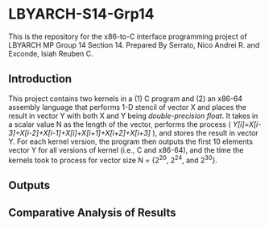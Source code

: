# LBYARCH-S14-Grp14
This is the repository for the x86-to-C interface programming project of LBYARCH MP Group 14 Section 14.
Prepared By Serrato, Nico Andrei R. and Exconde, Isiah Reuben C.

## Introduction
This project contains two kernels in a (1) C program and (2) an x86-64 assembly language that performs 1-D stencil of vector X and places the result in vector Y with both X and Y being *double-precision float*. It takes in a scalar value N as the length of the vector, performs the process ( *Y[i]=X[i-3]+X[i-2]+X[i-1]+X[i]+X[i+1]+X[i+2]+X[i+3]* ), and stores the result in vector Y. For each kernel version, the program then outputs the first 10 elements vector Y for all versions of kernel (i.e., C and x86-64), and the time the kernels took to process for vector size N = {2<sup>20</sup>, 2<sup>24</sup>, and  2<sup>30</sup>}.

## Outputs


## Comparative Analysis of Results
